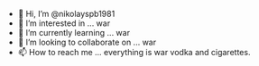 - 👋 Hi, I’m @nikolayspb1981
- 👀 I’m interested in ... war
- 🌱 I’m currently learning ... war
- 💞️ I’m looking to collaborate on ... war
- 📫 How to reach me ... 
everything is war vodka and cigarettes. 
<!---
nikolayspb1981/nikolayspb1981 is a ✨ special ✨ repository because its `README.md` (this file) appears on your GitHub profile.
You can click the Preview link to take a look at your changes.
--->
